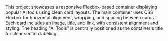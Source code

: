 This project showcases a responsive Flexbox-based container displaying popular AI tools using clean card layouts. The main container uses CSS Flexbox for horizontal alignment, wrapping, and spacing between cards. Each card includes an image, title, and link, with consistent alignment and styling. The heading "AI Tools" is centrally positioned as the container's title for clear section labeling.
